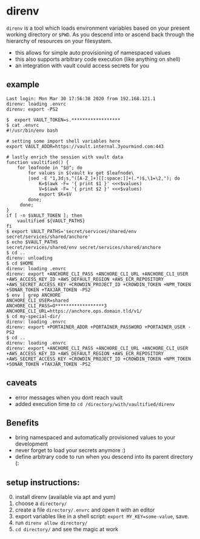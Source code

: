 # direnv

`direnv` is a tool which loads environment variables based on your present
working directory or `$PWD`. As you descend into or ascend back through the
hierarchy of resources on your filesystem.

- this allows for simple auto provisioning of namespaced values
- this also supports arbitrary code execution (like anything on shell)
- an integration with vault could access secrets for you

## example

```
Last login: Mon Mar 30 17:56:38 2020 from 192.168.121.1
direnv: loading .envrc
direnv: export -PS2

$  export VAULT_TOKEN=s.******************
$ cat .envrc
#!/usr/bin/env bash

# setting some import shell variables here
export VAULT_ADDR=https://vault.internal.3yourmind.com:443

# lastly enrich the session with vault data
function vaultified() {
    for leafnode in "$@"; do
        for values in $(vault kv get $leafnode\
        |sed -E "1,3d;s,^([A-Z_]+)[[:space:]]+(.*)$,\1=\2,"); do
            K=$(awk -F= '{ print $1 }' <<<$values)
            V=$(awk -F= '{ print $2 }' <<<$values)
            export $K=$V
        done;
     done;
}
if [ -n $VAULT_TOKEN ]; then
    vaultified ${VAULT_PATHS}
fi
$ export VAULT_PATHS='secret/services/shared/env secret/services/shared/anchore'
$ echo $VAULT_PATHS
secret/services/shared/env secret/services/shared/anchore
$ cd ..
direnv: unloading
$ cd $HOME
direnv: loading .envrc
direnv: export +ANCHORE_CLI_PASS +ANCHORE_CLI_URL +ANCHORE_CLI_USER
+AWS_ACCESS_KEY_ID +AWS_DEFAULT_REGION +AWS_ECR_REPOSITORY
+AWS_SECRET_ACCESS_KEY +CROWDIN_PROJECT_ID +CROWDIN_TOKEN +NPM_TOKEN
+SONAR_TOKEN +TAXJAR_TOKEN -PS2
$ env | grep ANCHORE
ANCHORE_CLI_USER=shared
ANCHORE_CLI_PASS=O******************3
ANCHORE_CLI_URL=https://anchore.ops.domain.tld/v1/
$ cd my-special-dir/
direnv: loading .envrc
direnv: export +PORTAINER_ADDR +PORTAINER_PASSWORD +PORTAINER_USER -PS2
$ cd ..
direnv: loading .envrc
direnv: export +ANCHORE_CLI_PASS +ANCHORE_CLI_URL +ANCHORE_CLI_USER
+AWS_ACCESS_KEY_ID +AWS_DEFAULT_REGION +AWS_ECR_REPOSITORY
+AWS_SECRET_ACCESS_KEY +CROWDIN_PROJECT_ID +CROWDIN_TOKEN +NPM_TOKEN
+SONAR_TOKEN +TAXJAR_TOKEN -PS2
```

## caveats
- error messages when you dont reach vault
- added execution time to `cd /directory/with/vaultified/direnv`

## Benefits
- bring namespaced and automatically provisioned values to your development
- never forget to load your secrets anymore :)
- define arbitrary code to run when you descend into its parent directory (:


## setup instructions:

0. install direnv (available via apt and yum)
1. choose a `directory/`
2. create a file  `directory/.envrc` and open it with an editor
3. export variables like in a shell script: `export MY_KEY=some-value`, save.
4. run `direnv allow directory/`
5. `cd directory/` and see the magic at work


